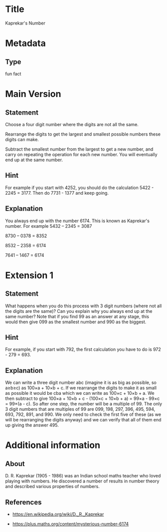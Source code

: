 # Title

Kaprekar's Number

# Metadata

## Type

fun fact

# Main Version

## Statement

Choose a four digit number where the digits are not all the same.

Rearrange the digits to get the largest and smallest possible numbers these digits can make.

Subtract the smallest number from the largest to get a new number, and carry on repeating the operation for each new number. You will eventually end up at the same number.

## Hint

For example if you start with 4252, you should do the calculation 5422 - 2245 = 3177. Then do 7731 - 1377 and keep going.

## Explanation

You always end up with the number 6174. This is known as Kaprekar's number. For example 5432 – 2345 = 3087

8730 – 0378 = 8352

8532 – 2358 = 6174

7641 – 1467 = 6174

# Extension 1

## Statement

What happens when you do this process with 3 digit numbers (where not all the digits are the same)? Can you explain why you always end up at the same number? Note that if you find 99 as an answer at any stage, this would then give 099 as the smallest number and 990 as the biggest.

## Hint

For example, if you start with 792, the first calculation you have to do is 972 - 279 = 693. 

## Explanation

We can write a three digit number abc (imagine it is as big as possible, so a≥b≥c) as 100×a + 10×b + c. If we rearrange the digits to make it as small as possible it would be cba which we can write as 100×c + 10×b + a. We then subtract to give 100×a + 10×b + c - (100×c + 10×b + a) = 99×a - 99×c = 99×(a - c). So after one step, the number will be a multiple of 99. The only 3 digit numbers that are multiples of 99 are 099, 198, 297, 396, 495, 594, 693, 792, 891, and 990. We only need to check the first five of these (as we will be rearranging the digits anyway) and we can verify that all of them end up giving the answer 495.

# Additional information

## About

D. R. Kaprekar (1905 - 1986) was an Indian school maths teacher who loved playing with numbers. He discovered a number of results in number theory and described various properties of numbers.

## References

* https://en.wikipedia.org/wiki/D._R._Kaprekar

* https://plus.maths.org/content/mysterious-number-6174
